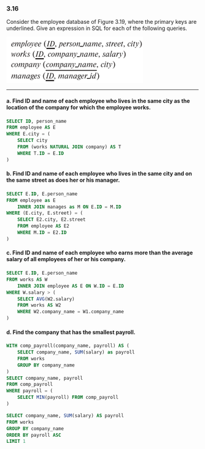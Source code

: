 ### 3.16

Consider the employee database of Figure 3.19, where the primary keys are
underlined. Give an expression in SQL for each of the following queries.

![alt text](image-1.png)

---


#### a. Find ID and name of each employee who lives in the same city as the location of the company for which the employee works.
```SQL
SELECT ID, person_name
FROM employee AS E
WHERE E.city = (
    SELECT city 
    FROM (works NATURAL JOIN company) AS T
    WHERE T.ID = E.ID
)
```

#### b. Find ID and name of each employee who lives in the same city and on the same street as does her or his manager.

```SQL
SELECT E.ID, E.person_name
FROM employee as E 
    INNER JOIN manages as M ON E.ID = M.ID
WHERE (E.city, E.street) = (
    SELECT E2.city, E2.street
    FROM employee AS E2
    WHERE M.ID = E2.ID
)
```
#### c. Find ID and name of each employee who earns more than the average salary of all employees of her or his company.
```SQL
SELECT E.ID, E.person_name
FROM works AS W
    INNER JOIN employee AS E ON W.ID = E.ID
WHERE W.salary > (
    SELECT AVG(W2.salary)
    FROM works AS W2
    WHERE W2.company_name = W1.company_name
)
```
#### d. Find the company that has the smallest payroll.

```SQL
WITH comp_payroll(company_name, payroll) AS (
    SELECT company_name, SUM(salary) as payroll
    FROM works
    GROUP BY company_name
)
SELECT company_name, payroll
FROM comp_payroll
WHERE payroll = (
    SELECT MIN(payroll) FROM comp_payroll
)
```

```SQL
SELECT company_name, SUM(salary) AS payroll
FROM works
GROUP BY company_name
ORDER BY payroll ASC
LIMIT 1
```